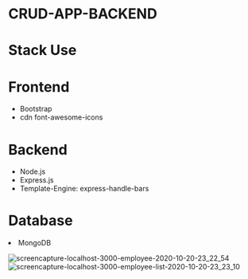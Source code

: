 # CRUD-APP-BACKEND
<h1>Stack Use</h1>
<h1>Frontend</h1>
<ul>
<li>Bootstrap</li>
<li>cdn font-awesome-icons</li>
</ul>

<h1>Backend</h1>
<ul>
<li>Node.js</li>
<li>Express.js</li>
<li>Template-Engine: express-handle-bars</li>
</ul>

<h1>Database</h1>
<li>MongoDB</li>
</ul>

![screencapture-localhost-3000-employee-2020-10-20-23_22_54](https://user-images.githubusercontent.com/54854216/96625225-8886f700-132b-11eb-8442-7367dfb75e34.png)
![screencapture-localhost-3000-employee-list-2020-10-20-23_23_10](https://user-images.githubusercontent.com/54854216/96625464-db60ae80-132b-11eb-816c-a8add34e137f.png)

